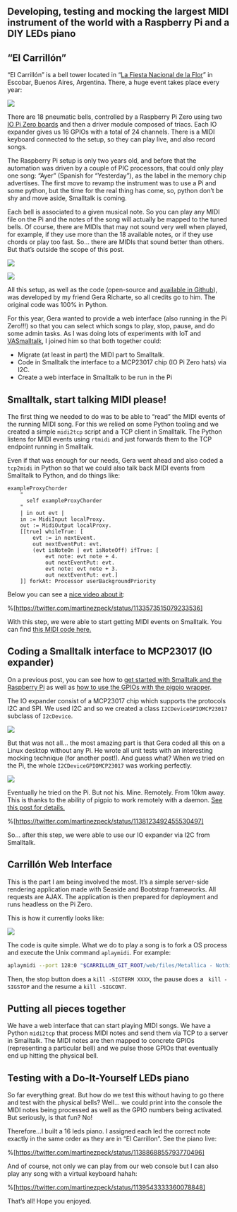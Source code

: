 ## Developing, testing and mocking the largest MIDI instrument of the world with a Raspberry Pi and a DIY LEDs piano

## “El Carrillón”

“El Carrillón” is a bell tower located in “[La Fiesta Nacional de la Flor](http://www.fiestadelaflor.org.ar/web/index1.php)” in Escobar, Buenos Aires, Argentina. There, a huge event takes place every year:

![](https://marianopeck.files.wordpress.com/2019/06/2019-05-27-2.jpg?w=748)

There are 18 pneumatic bells, controlled by a Raspberry Pi Zero using two [IO Pi Zero boards](https://www.abelectronics.co.uk/p/71/io-pi-zero) and then a driver module composed of triacs. Each IO expander gives us 16 GPIOs with a total of 24 channels. There is a MIDI keyboard connected to the setup, so they can play live, and also record songs.

The Raspberry Pi setup is only two years old, and before that the automation was driven by a couple of PIC processors, that could only play one song: “Ayer” (Spanish for “Yesterday”), as the label in the memory chip advertises. The first move to revamp the instrument was to use a Pi and some python, but the time for the real thing has come, so, python don’t be shy and move aside, Smalltalk is coming.

Each bell is associated to a given musical note. So you can play any MIDI file on the Pi and the notes of the song will actually be mapped to the tuned bells. Of course, there are MIDIs that may not sound very well when played, for example, if they use more than the 18 available notes, or if they use chords or play too fast. So… there are MIDIs that sound better than others. But that’s outside the scope of this post.

![](https://marianopeck.files.wordpress.com/2019/06/pi-controller.jpg?w=748)

![](https://marianopeck.files.wordpress.com/2019/06/keyboard-controller.jpg?w=748)

All this setup, as well as the code (open-source and [available in Github](http://github.com/gerasdf/carrillon)), was developed by my friend Gera Richarte, so all credits go to him. The original code was 100% in Python.

For this year, Gera wanted to provide a web interface (also running in the Pi Zero!!!) so that you can select which songs to play, stop, pause, and do some admin tasks. As I was doing lots of experiments with IoT and [VASmalltalk](https://twitter.com/instantiations), I joined him so that both together could:

- Migrate (at least in part) the MIDI part to Smalltalk.
- Code in Smalltalk the interface to a MCP23017 chip (IO Pi Zero hats) via I2C.
- Create a web interface in Smalltalk to be run in the Pi 

## Smalltalk, start talking MIDI please!

The first thing we needed to do was to be able to “read” the MIDI events of the running MIDI song. For this we relied on some Python tooling and we created a simple `midi2tcp` script and a TCP client in Smalltalk. The Python listens for MIDI events using `rtmidi` and just forwards them to the TCP endpoint running in Smalltalk.

Even if that was enough for our needs, Gera went ahead and also coded a `tcp2midi` in Python so that we could also talk back MIDI events from Smalltalk to Python, and do things like:

```smalltalk
exampleProxyChorder
    "
      self exampleProxyChorder
    "
    | in out evt |
    in := MidiInput localProxy.
    out := MidiOutput localProxy.
    [[true] whileTrue: [
        evt := in nextEvent.
        out nextEventPut: evt.
        (evt isNoteOn | evt isNoteOff) ifTrue: [ 
            evt note: evt note + 4.
            out nextEventPut: evt.
            evt note: evt note + 3.
            out nextEventPut: evt.]
    ]] forkAt: Processor userBackgroundPriority
```

Below you can see a [nice video about it](https://www.youtube.com/watch?v=IIjqkqi6X-Q&feature=youtu.be):

%[https://twitter.com/martinezpeck/status/1133573515079233536]

With this step, we were able to start getting MIDI events on Smalltalk. You can find [this MIDI code here.](https://github.com/gerasdf/carrillon/tree/master/src.st)

## Coding a Smalltalk interface to MCP23017 (IO expander)

On a previous post, you can see how to [get started with Smalltalk and the Raspberry Pi](https://martinezpeck.hashnode.dev/getting-started-with-raspberry-pi-and-smalltalk-cjyhi7727005m5hs1360k0tdr) as well as [how to use the GPIOs with the pigpio wrapper](https://martinezpeck.hashnode.dev/accessing-raspberry-pi-gpios-with-smalltalk-cjysp2yc30004mps1ib050zgs).

The IO expander consist of a MCP23017 chip which supports the protocols I2C and SPI. We used I2C and so we created a class `I2CDeviceGPIOMCP23017` subclass of `I2cDevice`.

![](https://marianopeck.files.wordpress.com/2019/06/screen-shot-2019-06-29-at-12.39.00-am.png?w=748)

But that was not all… the most amazing part is that Gera coded all this on a Linux desktop without any Pi. He wrote all unit tests with an interesting mocking technique (for another post!). And guess what? When we tried on the Pi, the whole `I2CDeviceGPIOMCP23017` was working perfectly.

![](https://marianopeck.files.wordpress.com/2019/06/screen-shot-2019-06-29-at-12.40.38-am.png?w=748)

Eventually he tried on the Pi. But not his. Mine. Remotely. From 10km away. This is thanks to the ability of pigpio to work remotely with a daemon. [See this post for details.](https://martinezpeck.hashnode.dev/remote-controlling-raspberry-pis-from-across-the-world-with-smalltalk-cjyyr9wv0001yens13echp8t1)

%[https://twitter.com/martinezpeck/status/1138123492455530497]

So… after this step, we were able to use our IO expander via I2C from Smalltalk.

## Carrillón Web Interface

This is the part I am being involved the most. It’s a simple server-side rendering application made with Seaside and Bootstrap frameworks. All requests are AJAX. The application is then prepared for deployment and runs headless on the Pi Zero.

This is how it currently looks like:

![](https://marianopeck.files.wordpress.com/2019/06/screen-shot-2019-06-28-at-11.22.21-pm.png?w=330&h=816)

The code is quite simple. What we do to play a song is to fork a OS process and execute the Unix command `aplaymidi`. For example:

```bash
aplaymidi --port 128:0 "$CARRILLON_GIT_ROOT/web/files/Metallica - Nothing Else Matters.mid"
```

Then, the stop button does a `kill -SIGTERM XXXX`, the pause does a ` kill -SIGSTOP` and the resume a `kill -SIGCONT`.

## Putting all pieces together

We have a web interface that can start playing MIDI songs. We have a Python `midi2tcp` that process MIDI notes and send them via TCP to a server in Smalltalk. The MIDI notes are then mapped to concrete GPIOs (representing a particular bell) and we pulse those GPIOs that eventually end up hitting the physical bell.

## Testing with a Do-It-Yourself LEDs piano

So far everything great. But how do we test this without having to go there and test with the physical bells? Well… we could print into the console the MIDI notes being processed as well as the GPIO numbers being activated. But seriously, is that fun? No!

Therefore…I built a 16 leds piano. I assigned each led the correct note exactly in the same order as they are in “El Carrillon”. See the piano live:

%[https://twitter.com/martinezpeck/status/1138868855793770496]

And of course, not only we can play from our web console but I can also play any song with a virtual keyboard hahah:

%[https://twitter.com/martinezpeck/status/1139543333360078848]

That’s all! Hope you enjoyed.